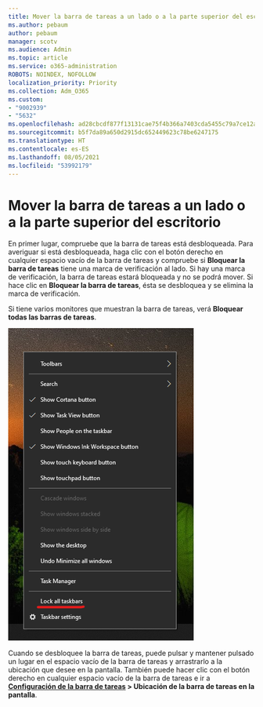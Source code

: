 ```yaml
---
title: Mover la barra de tareas a un lado o a la parte superior del escritorio
ms.author: pebaum
author: pebaum
manager: scotv
ms.audience: Admin
ms.topic: article
ms.service: o365-administration
ROBOTS: NOINDEX, NOFOLLOW
localization_priority: Priority
ms.collection: Adm_O365
ms.custom:
- "9002939"
- "5632"
ms.openlocfilehash: ad28cbcdf877f13131cae75f4b366a7403cda5455c79a7ce12a0ed0e484ba6d2
ms.sourcegitcommit: b5f7da89a650d2915dc652449623c78be6247175
ms.translationtype: HT
ms.contentlocale: es-ES
ms.lasthandoff: 08/05/2021
ms.locfileid: "53992179"
---
```

# <a name="move-the-taskbar-to-either-side-or-the-top-of-your-desktop"></a>Mover la barra de tareas a un lado o a la parte superior del escritorio

En primer lugar, compruebe que la barra de tareas está desbloqueada. Para averiguar si está desbloqueada, haga clic con el botón derecho en cualquier espacio vacío de la barra de tareas y compruebe si **Bloquear la barra de tareas** tiene una marca de verificación al lado. Si hay una marca de verificación, la barra de tareas estará bloqueada y no se podrá mover. Si hace clic en **Bloquear la barra de tareas**, ésta se desbloquea y se elimina la marca de verificación.

Si tiene varios monitores que muestran la barra de tareas, verá **Bloquear todas las barras de tareas**.

![Bloquear todas las barras de tareas](media/lock-all-taskbars.png)

Cuando se desbloquee la barra de tareas, puede pulsar y mantener pulsado un lugar en el espacio vacío de la barra de tareas y arrastrarlo a la ubicación que desee en la pantalla. También puede hacer clic con el botón derecho en cualquier espacio vacío de la barra de tareas e ir a **[Configuración de la barra de tareas](ms-settings:taskbar?activationSource=GetHelp) > Ubicación de la barra de tareas en la pantalla**.
